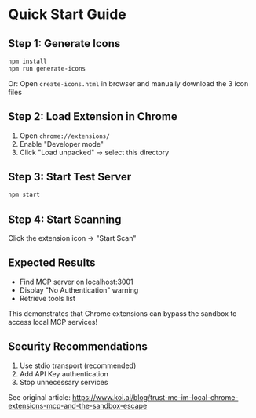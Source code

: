 # Quick Start Guide

## Step 1: Generate Icons
```bash
npm install
npm run generate-icons
```
Or: Open `create-icons.html` in browser and manually download the 3 icon files

## Step 2: Load Extension in Chrome  
1. Open `chrome://extensions/`
2. Enable "Developer mode"
3. Click "Load unpacked" → select this directory

## Step 3: Start Test Server
```bash
npm start
```

## Step 4: Start Scanning
Click the extension icon → "Start Scan"

## Expected Results
- Find MCP server on localhost:3001
- Display "No Authentication" warning  
- Retrieve tools list

This demonstrates that Chrome extensions can bypass the sandbox to access local MCP services!

## Security Recommendations
1. Use stdio transport (recommended)
2. Add API Key authentication
3. Stop unnecessary services

See original article: https://www.koi.ai/blog/trust-me-im-local-chrome-extensions-mcp-and-the-sandbox-escape

